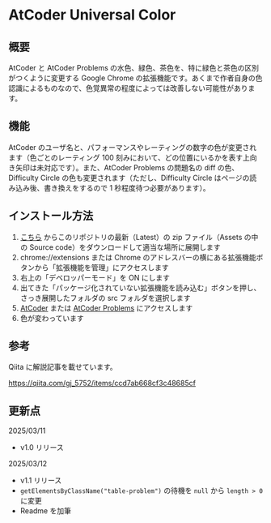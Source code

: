 # AtCoder Universal Color

## 概要

AtCoder と AtCoder Problems の水色、緑色、茶色を、特に緑色と茶色の区別がつくように変更する Google Chrome の拡張機能です。あくまで作者自身の色認識によるものなので、色覚異常の程度によっては改善しない可能性があります。

## 機能

AtCoder のユーザ名と、パフォーマンスやレーティングの数字の色が変更されます（色ごとのレーティング 100 刻みにおいて、どの位置にいるかを表す上向き矢印は未対応です）。また、AtCoder Problems の問題名の diff の色、Difficulty Circle の色も変更されます（ただし、Difficulty Circle はページの読み込み後、書き換えをするので 1 秒程度待つ必要があります）。

## インストール方法

1. [こちら](https://github.com/gj5752/AtCoder-Universal-Color/releases) からこのリポジトリの最新（Latest）の zip ファイル（Assets の中の Source code）をダウンロードして適当な場所に展開します
2. chrome://extensions または Chrome のアドレスバーの横にある拡張機能ボタンから「拡張機能を管理」にアクセスします
3. 右上の「デベロッパーモード」を ON にします
4. 出てきた「パッケージ化されていない拡張機能を読み込む」ボタンを押し、さっき展開したフォルダの src フォルダを選択します
5. [AtCoder](https://atcoder.jp/home) または [AtCoder Problems](https://kenkoooo.com/atcoder) にアクセスします
6. 色が変わっています

## 参考

Qiita に解説記事を載せています。

https://qiita.com/gj_5752/items/ccd7ab668cf3c48685cf

## 更新点

2025/03/11

-   v1.0 リリース

2025/03/12

-   v1.1 リリース
-   `getElementsByClassName("table-problem")` の待機を `null` から `length > 0` に変更
-   Readme を加筆
